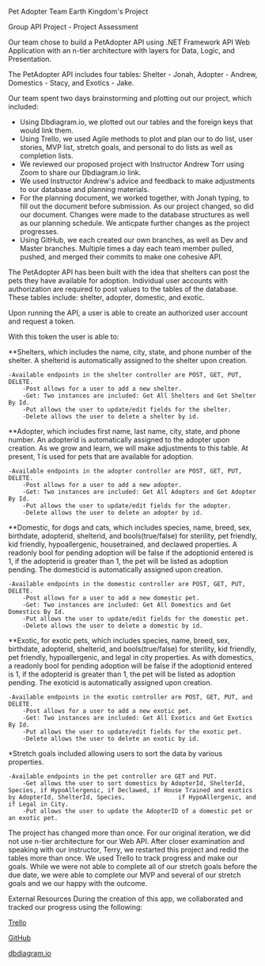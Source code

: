 Pet Adopter
Team Earth Kingdom's Project



Group API Project - Project Assessment

Our team chose to build a PetAdopter API using .NET Framework API Web Application with an n-tier architecture with layers for Data, Logic, and Presentation.


The PetAdopter API includes four tables: Shelter - Jonah, Adopter - Andrew, Domestics - Stacy, and Exotics - Jake. 

Our team spent two days brainstorming and plotting out our project, which included: 

* Using Dbdiagram.io, we plotted out our tables and the foreign keys that would link them. 
* Using Trello, we used Agile methods to plot and plan our to do list, user stories, MVP list, 
  stretch goals, and personal to do lists as well as completion lists.
* We reviewed our proposed project with Instructor Andrew Torr using Zoom to share our Dbdiagram.io link.
* We used Instructor Andrew's advice and feedback to make adjustments to our database and planning materials.
* For the planning document, we worked together, with Jonah typing, to fill out the document before submission. As our project changed, so did our document. Changes were made to   the database structures as well as our planning schedule. We anticpate further changes as the project progresses.
* Using GitHub, we each created our own branches, as well as Dev and Master branches. Multiple times a day each team member pulled, pushed, and merged their commits to make one   cohesive API.
 

The PetAdopter API has been built with the idea that shelters can post the pets they have available for adoption. Individual user accounts with authorization are required to post values to the tables of the database. These tables include: shelter, adopter, domestic, and exotic. 

Upon running the API, a user is able to create an authorized user account and request a token.

With this token the user is able to:

**Shelters, which includes the name, city, state, and phone number of the shelter. A shelterid is automatically assigned to the shelter upon creation.
    
    -Available endpoints in the shelter controller are POST, GET, PUT, DELETE.
        -Post allows for a user to add a new shelter.
        -Get: Two instances are included: Get All Shelters and Get Shelter By Id. 
        -Put allows the user to update/edit fields for the shelter.
        -Delete allows the user to delete a shelter by id.

**Adopter, which includes first name, last name, city, state, and phone number. An adopterid is automatically assigned to the adopter upon creation. As we grow and learn, we will make adjustments to this table. At present, 1 is used for pets that are available for adoption.
    
    -Available endpoints in the adopter controller are POST, GET, PUT, DELETE.
        -Post allows for a user to add a new adopter.
        -Get: Two instances are included: Get All Adopters and Get Adopter By Id. 
        -Put allows the user to update/edit fields for the adopter.
        -Delete allows the user to delete an adopter by id.

**Domestic, for dogs and cats, which includes species, name, breed, sex, birthdate, adopterid, shelterid, and bools(true/false) for sterility, pet friendly, kid friendly,      hypoallergenic, housetrained, and declawed properties. A readonly bool for pending adoption will be false if the adoptionid entered is 1, if the adopterid is greater than 1, the pet will be listed as adoption pending. The domesticid is automatically assigned upon creation.

    -Available endpoints in the domestic controller are POST, GET, PUT, DELETE.
        -Post allows for a user to add a new domestic pet.
        -Get: Two instances are included: Get All Domestics and Get Domestics By Id. 
        -Put allows the user to update/edit fields for the domestic pet.
        -Delete allows the user to delete a domestic by id.

**Exotic, for exotic pets, which includes species, name, breed, sex, birthdate, adopterid, shelterid, and bools(true/false) for sterility, kid friendly, pet friendly, hypoallergenic, and legal in city properties. As with domestics, a readonly bool for pending adoption will be false if the adoptionid entered is 1, if the adopterid is greater than 1, the pet will be listed as adoption pending. The exoticid is automatically assigned upon creation.
    
    -Available endpoints in the exotic controller are POST, GET, PUT, and DELETE.
        -Post allows for a user to add a new exotic pet.
        -Get: Two instances are included: Get All Exotics and Get Exotics By Id. 
        -Put allows the user to update/edit fields for the exotic pet.
        -Delete allows the user to delete an exotic by id.

*Stretch goals included allowing users to sort the data by various properties.
    
    -Available endpoints in the pet controller are GET and PUT.
        -Get allows the user to sort domestics by AdopterId, ShelterId, Species, if HypoAllergenic, if Declawed, if House Trained and exotics by AdopterId, ShelterId, Species,               if HypoAllergenic, and if Legal in City.
        -Put allows the user to update the AdopterID of a domestic pet or an exotic pet.

The project has changed more than once. For our original iteration, we did not use n-tier architecture for our Web API. After closer examination and speaking with our instructor, Terry, we restarted this project and redid the tables more than once. We used Trello to track progress and make our goals. While we were not able to complete all of our stretch goals before the due date, we were able to complete our MVP and several of our stretch goals and we our happy with the outcome.


External Resources
During the creation of this app, we collaborated and tracked our progress using the following:

[Trello](https://trello.com/b/MtVranwy/api-project-pet-adopter) 

[GitHub](https://github.com/Stacy-Sanders/PetAdopter_API) 

[dbdiagram.io](https://dbdiagram.io/d/61eaffa87cf3fc0e7c52dabf)

